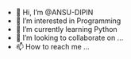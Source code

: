 - 👋 Hi, I’m @ANSU-DIPIN
- 👀 I’m interested in Programming
- 🌱 I’m currently learning Python
- 💞️ I’m looking to collaborate on ...
- 📫 How to reach me ...

<!---
ANSU-DIPIN/ANSU-DIPIN is a ✨ special ✨ repository because its `README.md` (this file) appears on your GitHub profile.
You can click the Preview link to take a look at your changes.
--->
